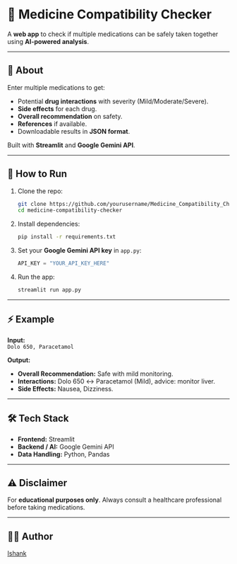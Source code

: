 # 💊 Medicine Compatibility Checker

A **web app** to check if multiple medications can be safely taken together using **AI-powered analysis**.

---

## 📝 About

Enter multiple medications to get:

- Potential **drug interactions** with severity (Mild/Moderate/Severe).
- **Side effects** for each drug.
- **Overall recommendation** on safety.
- **References** if available.
- Downloadable results in **JSON format**.

Built with **Streamlit** and **Google Gemini API**.

---

## 🚀 How to Run

1. Clone the repo:

   ```bash
   git clone https://github.com/yourusername/Medicine_Compatibility_Checker.git
   cd medicine-compatibility-checker
   ```

2. Install dependencies:

   ```bash
   pip install -r requirements.txt
   ```

3. Set your **Google Gemini API key** in `app.py`:

   ```python
   API_KEY = "YOUR_API_KEY_HERE"
   ```

4. Run the app:
   ```bash
   streamlit run app.py
   ```

---

## ⚡ Example

**Input:**  
`Dolo 650, Paracetamol`

**Output:**

- **Overall Recommendation:** Safe with mild monitoring.
- **Interactions:** Dolo 650 ↔ Paracetamol (Mild), advice: monitor liver.
- **Side Effects:** Nausea, Dizziness.

---

## 🛠️ Tech Stack

- **Frontend:** Streamlit
- **Backend / AI:** Google Gemini API
- **Data Handling:** Python, Pandas

---

## ⚠️ Disclaimer

For **educational purposes only**. Always consult a healthcare professional before taking medications.

---

## 👨‍💻 Author

[Ishank](https://github.com/ishankbhatnagar)
